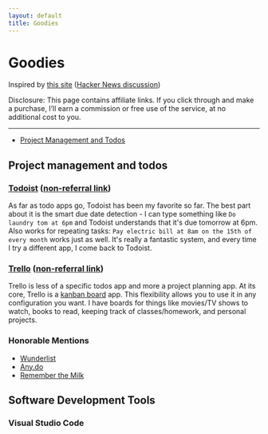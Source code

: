 ```yaml
---
layout: default
title: Goodies
---
```


# Goodies

Inspired by [this
site](http://msaavedra.com/posts/my-personal-linklog/) ([Hacker News
discussion](https://news.ycombinator.com/item?id=21476666))

Disclosure: This page contains affiliate links. If you click through and make a purchase, I’ll earn a commission or free use of the service, at no additional cost to you.

---

- [Project Management and Todos](#project-management-and-todos)

## Project management and todos

### [Todoist](https://todoist.com/r/andrew_petz_wkyjxq) ([non-referral link](https://todoist.com))

As far as todo apps go, Todoist has been my favorite so far. The best part about it is the smart due date detection - I can type something like `Do laundry tom at 6pm` and Todoist understands that it's due tomorrow at 6pm. Also works for repeating tasks: `Pay electric bill at 8am on the 15th of every month` works just as well. It's really a fantastic system, and every time I try a different app, I come back to Todoist.

### [Trello](https://trello.com/andrewpetz/recommend) ([non-referral link](https://trello.com))

Trello is less of a specific todos app and more a project planning app. At its core, Trello is a [kanban board](https://en.wikipedia.org/wiki/Kanban_board) app. This flexibility allows you to use it in any configuration you want. I have boards for things like movies/TV shows to watch, books to read, keeping track of classes/homework, and personal projects.

### Honorable Mentions

- [Wunderlist](https://www.wunderlist.com/)
- [Any.do](https://www.any.do/)
- [Remember the Milk](https://www.rememberthemilk.com/)

## Software Development Tools

### Visual Studio Code
